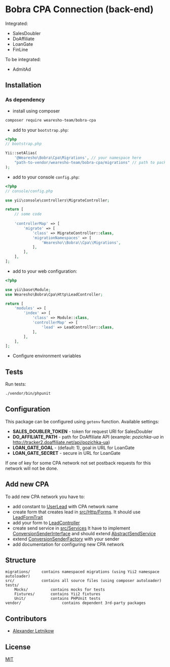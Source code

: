 # Bobra CPA Connection (back-end)

Integrated:
- SalesDoubler
- DoAffiliate
- LoanGate
- FinLine

To be integrated:
- AdmitAd

## Installation

### As dependency
- install using composer
```bash
composer require wearesho-team/bobra-cpa
```
- add to your `bootstrap.php`:
```php
<?php
// bootstrap.php

Yii::setAlias(
    '@Wearesho\Bobra\Cpa\Migrations', // your namespace here
    "path-to-vendor/wearesho-team/bobra-cpa/migrations" // path to package migrations folder
);
```
- add to your console `config.php`:
```php
<?php
// console/config.php

use yii\console\controllers\MigrateController;

return [
    // some code
    
    'controllerMap' => [
        'migrate' => [
            'class' => MigrateController::class,
            'migrationNamespaces' => [
                'Wearesho\\Bobra\\Cpa\\Migrations',          
            ],
        ],
    ],    
];
```
- add to your web configuration:
```php
<?php

use yii\base\Module;
use Wearesho\Bobra\Cpa\Http\LeadController;

return [
    'modules' => [
        'index' => [
            'class' => Module::class,
            'controllerMap' => [
                'lead' => LeadController::class,
            ],
        ], 
    ],
];
```
- Configure environment variables


## Tests
Run tests:
```bash
./vendor/bin/phpunit
```

## Configuration
This package can be configured using `getenv` function. Available settings:
- **SALES_DOUBLER_TOKEN** - token for request URI for SalesDoubler
- **DO_AFFILIATE_PATH** - path for DoAffiliate API
(example: *pozichka-ua* in http://tracker2.doaffiliate.net/api/pozichka-ua)
- **LOAN_GATE_GOAL** - (default: 1), goal in URL for LoanGate
- **LOAN_GATE_SECRET** - secure in URL for LoanGate

If one of key for some CPA network not set 
postback requests for this network will not be done. 


## Add new CPA
To add new CPA network you have to:
- add constant to [UserLead](./src/Records/UserLead.php) with CPA network name
- create form that creates lead in [src/Http/Forms](./src/Http/Forms).
It should use [LeadFormTrait](./src/Http/LeadFormTrait.php)
- add your form to [LeadController](./src/Http/LeadController.php)
- create send service in [src/Services](./src/Services)
It have to implement [ConversionSenderInterface](./src/Interfaces/ConversionSenderInterface.php)
and should extend [AbstractSendService](./src/Services/AbstractSendService.php)
- extend [ConversionSenderFactory](./src/Factories/ConversionSenderFactory.php) with your sender
- add documentation for configuring new CPA network

## Structure

```
migrations/     contains namespaced migrations (using Yii2 namespace autoloader)
src/            contains all source files (using composer autoloader)
tests/
    Mocks/          contains mocks for tests
    Fixtures/       contains Yii2 fixtures
    Unit/           contains PHPUnit tests 
vendor/                  contains dependent 3rd-party packages
```

## Contributors
- [Alexander <horat1us> Letnikow](mailto:reclamme@gmail.com)

## License
[MIT](./LICENSE)